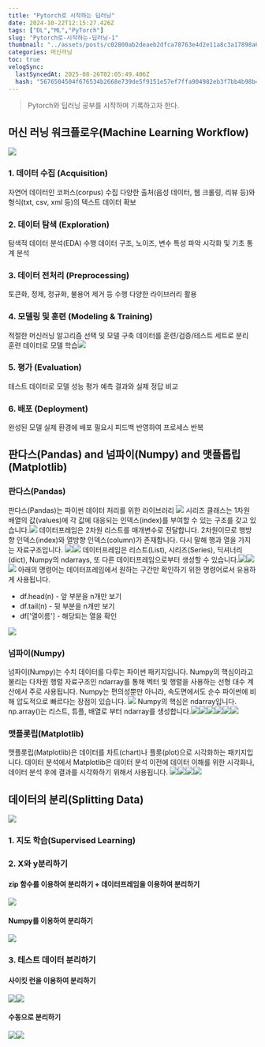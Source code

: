 ```yaml
---
title: "Pytorch로 시작하는 딥러닝"
date: 2024-10-22T12:15:27.426Z
tags: ["DL","ML","PyTorch"]
slug: "Pytorch로-시작하는-딥러닝-1"
thumbnail: "../assets/posts/c02800ab2deaeb2dfca78763e4d2e11a8c3a17898a673adca111c4ee7cc671ca.png"
categories: 머신러닝
toc: true
velogSync:
  lastSyncedAt: 2025-08-26T02:05:49.406Z
  hash: "5676504504f676534b2668e739de5f9151e57ef7ffa904982eb3f7bb4b98b497"
---
```


> Pytorch와 딥러닝 공부를 시작하며 기록하고자 한다.

## 머신 러닝 워크플로우(Machine Learning Workflow)
![](/assets/posts/ec4064008a6890a11b3ce41a1c7ffefd4eb0cbb7af0c7f8da84e9a2c8da96a2f.png)

### 1. 데이터 수집 (Acquisition)
자연어 데이터인 코퍼스(corpus) 수집
다양한 출처(음성 데이터, 웹 크롤링, 리뷰 등)와 형식(txt, csv, xml 등)의 텍스트 데이터 확보
### 2. 데이터 탐색 (Exploration)
탐색적 데이터 분석(EDA) 수행
데이터 구조, 노이즈, 변수 특성 파악
시각화 및 기초 통계 분석
### 3. 데이터 전처리 (Preprocessing)
토큰화, 정제, 정규화, 불용어 제거 등 수행
다양한 라이브러리 활용
### 4. 모델링 및 훈련 (Modeling & Training)
적절한 머신러닝 알고리즘 선택 및 모델 구축
데이터를 훈련/검증/테스트 세트로 분리
훈련 데이터로 모델 학습![](/assets/posts/0b83ab8cc3e60b27cc69847e0f6c8d3a1ffc38937c239b74708c226fcbcb249b.png)

### 5. 평가 (Evaluation)
테스트 데이터로 모델 성능 평가
예측 결과와 실제 정답 비교
### 6. 배포 (Deployment)
완성된 모델 실제 환경에 배포
필요시 피드백 반영하여 프로세스 반복

## 판다스(Pandas) and 넘파이(Numpy) and 맷플롭립(Matplotlib)
### 판다스(Pandas)
판다스(Pandas)는 파이썬 데이터 처리를 위한 라이브러리
![](/assets/posts/c02800ab2deaeb2dfca78763e4d2e11a8c3a17898a673adca111c4ee7cc671ca.png)
시리즈 클래스는 1차원 배열의 값(values)에 각 값에 대응되는 인덱스(index)를 부여할 수 있는 구조를 갖고 있습니다.![](/assets/posts/959dd573cdd97e942e2703c8e54537ba91260c089d29c8cf92f8a5ee5e9100dc.png)
데이터프레임은 2차원 리스트를 매개변수로 전달합니다. 2차원이므로 행방향 인덱스(index)와 열방향 인덱스(column)가 존재합니다. 다시 말해 행과 열을 가지는 자료구조입니다. ![](/assets/posts/d87d46f1866e50f744847586fd602077759276ee3a0a7c1515aee45e3e8e5ef9.png)![](/assets/posts/c1b03d09391cb8514ced9c1ef9c5ce6f0f27b10f5efe4394ec55dc3fbcd88fda.png)
데이터프레임은 리스트(List), 시리즈(Series), 딕셔너리(dict), Numpy의 ndarrays, 또 다른 데이터프레임으로부터 생성할 수 있습니다.![](/assets/posts/003f725d426df07893281a793946ac62b21e7787d152b6c8c26f3587a18f679e.png)![](/assets/posts/12d898a3075e5e20d09fe57f0a7bd4c0c46befc486742041e1332cf3dc97c71d.png)![](/assets/posts/2ab88e6fefebd5ccf479d36f9775b9e71b1f1896865f9ce7a952d0b1325b2a72.png)
아래의 명령어는 데이터프레임에서 원하는 구간만 확인하기 위한 명령어로서 유용하게 사용됩니다.
- df.head(n) - 앞 부분을 n개만 보기
- df.tail(n) - 뒷 부분을 n개만 보기
- df['열이름'] - 해당되는 열을 확인

![](/assets/posts/9c32f665bb87c9e3bbd0a1c9e4900e61187c6851f95ca35c774e6febb0e0ec24.png)

### 넘파이(Numpy)
넘파이(Numpy)는 수치 데이터를 다루는 파이썬 패키지입니다. Numpy의 핵심이라고 불리는 다차원 행렬 자료구조인 ndarray를 통해 벡터 및 행렬을 사용하는 선형 대수 계산에서 주로 사용됩니다. Numpy는 편의성뿐만 아니라, 속도면에서도 순수 파이썬에 비해 압도적으로 빠르다는 장점이 있습니다.
![](/assets/posts/d189143a40d1e87aacd8377c54c24459c8846eedde3ee046f240bfa035ddf0d0.png)
Numpy의 핵심은 ndarray입니다. np.array()는 리스트, 튜플, 배열로 부터 ndarray를 생성합니다.![](/assets/posts/5b738545ab1224ca2865cca59be254f3129e1b25597db0bdbcd58a4ac7ceb9ef.png)![](/assets/posts/82b39a5af98ca5989ba0a8ccbc9f734474801d2b0de06c4c3b0b869de280c26f.png)![](/assets/posts/89752fc5b5693ece37df02e515ca14f00df25147406f2d66d541b7c40c998526.png)![](/assets/posts/8f6f5246d62c6df145c5921cf9f13c0311c0bec57f8e9b2598fee464e5ad0b9b.png)![](/assets/posts/653f68169bcc7ef8ce1a7f46a234cdb59609ba70b6d0060fe159ccdcb829acdf.png)![](/assets/posts/f39b2d39b842ad798f3ef417a52d103b908aa5035e80983bebcdff77698bfef5.png)
### 맷플롯립(Matplotlib)
맷플롯립(Matplotlib)은 데이터를 차트(chart)나 플롯(plot)으로 시각화하는 패키지입니다. 데이터 분석에서 Matplotlib은 데이터 분석 이전에 데이터 이해를 위한 시각화나, 데이터 분석 후에 결과를 시각화하기 위해서 사용됩니다. 
![](/assets/posts/b4b8be2769b76f732c3efdd8216bbf2f2fc9960c1aca899f99050e9d68e3b0b8.png)![](/assets/posts/2e030a43106b9c6a56aa084b75b1be6c201c23bb19fb32407e99c9919fd15c94.png)![](/assets/posts/5b30f273be5ea320c909e4435413d2432ce1a542051001ee5d69bb55186a93ff.png)![](/assets/posts/7a0c90a0aae1d63517ddaad13f519e13bf5a3a5fc8aa0c7f421da2dfa5c1a7fb.png)
## 데이터의 분리(Splitting Data)
![](/assets/posts/c7593e2b5022265767d74294403edf07c86e5dc854b9f65d8e0168400f382d8d.png)
### 1. 지도 학습(Supervised Learning)

### 2. X와 y분리하기
#### zip 함수를 이용하여 분리하기 + 데이터프레임을 이용하여 분리하기
![](/assets/posts/3c65fdcf2bd53a3dbf631a22f94cb48e53c5b3330011b66366210f5d30f4b815.png)
#### Numpy를 이용하여 분리하기
![](/assets/posts/2501ab13c6b28e578cad63d48c0601db96bae66d88ee04ae2b5ffb10ab561092.png)

### 3. 테스트 데이터 분리하기
#### 사이킷 런을 이용하여 분리하기
![](/assets/posts/d589ab47bde895cd9f6a56094f6a067656ec6d67a92e147d1ae30dd2160b8ebc.png)![](/assets/posts/7da08d67eb05d624a6388dcb2e48205ede12d9e3b0c42a364cbc7b60eabd3a58.png)
#### 수동으로 분리하기
![](/assets/posts/3722a8a1fa128b6b5eadb44fea9e1cf67dcb525454e08674508c433389c9b987.png)![](/assets/posts/a9c212af42e7d0cda735691b44cb10fd48deea19d3e3040b71e209916788e764.png)




















